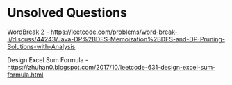 # Unsolved Questions
 WordBreak 2 - https://leetcode.com/problems/word-break-ii/discuss/44243/Java-DP%2BDFS-Memoization%2BDFS-and-DP-Pruning-Solutions-with-Analysis 

 Design Excel Sum Formula - https://zhuhan0.blogspot.com/2017/10/leetcode-631-design-excel-sum-formula.html
 